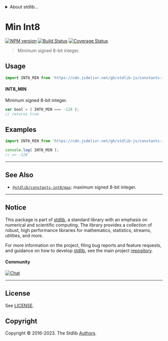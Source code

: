 <!--

@license Apache-2.0

Copyright (c) 2018 The Stdlib Authors.

Licensed under the Apache License, Version 2.0 (the "License");
you may not use this file except in compliance with the License.
You may obtain a copy of the License at

   http://www.apache.org/licenses/LICENSE-2.0

Unless required by applicable law or agreed to in writing, software
distributed under the License is distributed on an "AS IS" BASIS,
WITHOUT WARRANTIES OR CONDITIONS OF ANY KIND, either express or implied.
See the License for the specific language governing permissions and
limitations under the License.

-->


<details>
  <summary>
    About stdlib...
  </summary>
  <p>We believe in a future in which the web is a preferred environment for numerical computation. To help realize this future, we've built stdlib. stdlib is a standard library, with an emphasis on numerical and scientific computation, written in JavaScript (and C) for execution in browsers and in Node.js.</p>
  <p>The library is fully decomposable, being architected in such a way that you can swap out and mix and match APIs and functionality to cater to your exact preferences and use cases.</p>
  <p>When you use stdlib, you can be absolutely certain that you are using the most thorough, rigorous, well-written, studied, documented, tested, measured, and high-quality code out there.</p>
  <p>To join us in bringing numerical computing to the web, get started by checking us out on <a href="https://github.com/stdlib-js/stdlib">GitHub</a>, and please consider <a href="https://opencollective.com/stdlib">financially supporting stdlib</a>. We greatly appreciate your continued support!</p>
</details>

# Min Int8

[![NPM version][npm-image]][npm-url] [![Build Status][test-image]][test-url] [![Coverage Status][coverage-image]][coverage-url] <!-- [![dependencies][dependencies-image]][dependencies-url] -->

> Minimum signed 8-bit integer.



<section class="usage">

## Usage

```javascript
import INT8_MIN from 'https://cdn.jsdelivr.net/gh/stdlib-js/constants-int8-min@deno/mod.js';
```

#### INT8_MIN

Minimum signed 8-bit integer.

```javascript
var bool = ( INT8_MIN === -128 );
// returns true
```

</section>

<!-- /.usage -->

<section class="examples">

## Examples

<!-- TODO: better example -->

<!-- eslint no-undef: "error" -->

```javascript
import INT8_MIN from 'https://cdn.jsdelivr.net/gh/stdlib-js/constants-int8-min@deno/mod.js';

console.log( INT8_MIN );
// => -128
```

</section>

<!-- /.examples -->

<!-- Section for related `stdlib` packages. Do not manually edit this section, as it is automatically populated. -->

<section class="related">

* * *

## See Also

-   <span class="package-name">[`@stdlib/constants-int8/max`][@stdlib/constants/int8/max]</span><span class="delimiter">: </span><span class="description">maximum signed 8-bit integer.</span>

</section>

<!-- /.related -->

<!-- Section for all links. Make sure to keep an empty line after the `section` element and another before the `/section` close. -->


<section class="main-repo" >

* * *

## Notice

This package is part of [stdlib][stdlib], a standard library with an emphasis on numerical and scientific computing. The library provides a collection of robust, high performance libraries for mathematics, statistics, streams, utilities, and more.

For more information on the project, filing bug reports and feature requests, and guidance on how to develop [stdlib][stdlib], see the main project [repository][stdlib].

#### Community

[![Chat][chat-image]][chat-url]

---

## License

See [LICENSE][stdlib-license].


## Copyright

Copyright &copy; 2016-2023. The Stdlib [Authors][stdlib-authors].

</section>

<!-- /.stdlib -->

<!-- Section for all links. Make sure to keep an empty line after the `section` element and another before the `/section` close. -->

<section class="links">

[npm-image]: http://img.shields.io/npm/v/@stdlib/constants-int8-min.svg
[npm-url]: https://npmjs.org/package/@stdlib/constants-int8-min

[test-image]: https://github.com/stdlib-js/constants-int8-min/actions/workflows/test.yml/badge.svg?branch=v0.1.1
[test-url]: https://github.com/stdlib-js/constants-int8-min/actions/workflows/test.yml?query=branch:v0.1.1

[coverage-image]: https://img.shields.io/codecov/c/github/stdlib-js/constants-int8-min/main.svg
[coverage-url]: https://codecov.io/github/stdlib-js/constants-int8-min?branch=main

<!--

[dependencies-image]: https://img.shields.io/david/stdlib-js/constants-int8-min.svg
[dependencies-url]: https://david-dm.org/stdlib-js/constants-int8-min/main

-->

[chat-image]: https://img.shields.io/gitter/room/stdlib-js/stdlib.svg
[chat-url]: https://app.gitter.im/#/room/#stdlib-js_stdlib:gitter.im

[stdlib]: https://github.com/stdlib-js/stdlib

[stdlib-authors]: https://github.com/stdlib-js/stdlib/graphs/contributors

[umd]: https://github.com/umdjs/umd
[es-module]: https://developer.mozilla.org/en-US/docs/Web/JavaScript/Guide/Modules

[deno-url]: https://github.com/stdlib-js/constants-int8-min/tree/deno
[umd-url]: https://github.com/stdlib-js/constants-int8-min/tree/umd
[esm-url]: https://github.com/stdlib-js/constants-int8-min/tree/esm
[branches-url]: https://github.com/stdlib-js/constants-int8-min/blob/main/branches.md

[stdlib-license]: https://raw.githubusercontent.com/stdlib-js/constants-int8-min/main/LICENSE

<!-- <related-links> -->

[@stdlib/constants/int8/max]: https://github.com/stdlib-js/constants-int8-max/tree/deno

<!-- </related-links> -->

</section>

<!-- /.links -->
